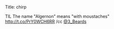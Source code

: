 Title: chirp

TIL The name "Algernon" means "with moustaches" <a href="http://t.co/PrY0WCH6RR">http://t.co/PrY0WCH6RR</a> /cc <a href="http://twitter.com/3_Beards">@3_Beards</a>
